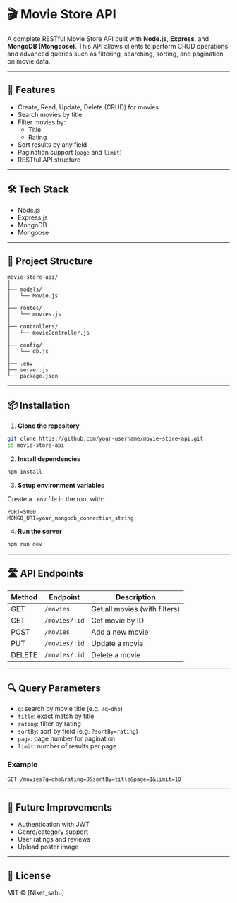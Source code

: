 
# 🎬 Movie Store API

A complete RESTful Movie Store API built with **Node.js**, **Express**, and **MongoDB (Mongoose)**. This API allows clients to perform CRUD operations and advanced queries such as filtering, searching, sorting, and pagination on movie data.

---

## 🚀 Features

- Create, Read, Update, Delete (CRUD) for movies
- Search movies by title
- Filter movies by:
  - Title
  - Rating
- Sort results by any field
- Pagination support (`page` and `limit`)
- RESTful API structure

---

## 🛠️ Tech Stack

- Node.js
- Express.js
- MongoDB
- Mongoose

---

## 📂 Project Structure

```
movie-store-api/
│
├── models/
│   └── Movie.js
│
├── routes/
│   └── movies.js
│
├── controllers/
│   └── movieController.js
│
├── config/
│   └── db.js
│
├── .env
├── server.js
└── package.json
```

---

## 📦 Installation

1. **Clone the repository**

```bash
git clone https://github.com/your-username/movie-store-api.git
cd movie-store-api
```

2. **Install dependencies**

```bash
npm install
```

3. **Setup environment variables**

Create a `.env` file in the root with:

```env
PORT=5000
MONGO_URI=your_mongodb_connection_string
```

4. **Run the server**

```bash
npm run dev
```

---

## 🛣️ API Endpoints

| Method | Endpoint           | Description                    |
|--------|--------------------|--------------------------------|
| GET    | `/movies`          | Get all movies (with filters)  |
| GET    | `/movies/:id`      | Get movie by ID                |
| POST   | `/movies`          | Add a new movie                |
| PUT    | `/movies/:id`      | Update a movie                 |
| DELETE | `/movies/:id`      | Delete a movie                 |

---

## 🔍 Query Parameters

- `q`: search by movie title (e.g. `?q=dho`)
- `title`: exact match by title
- `rating`: filter by rating
- `sortBy`: sort by field (e.g. `?sortBy=rating`)
- `page`: page number for pagination
- `limit`: number of results per page

### Example

```http
GET /movies?q=dho&rating=8&sortBy=title&page=1&limit=10
```

---

## 🧪 Future Improvements

- Authentication with JWT
- Genre/category support
- User ratings and reviews
- Upload poster image

---

## 📄 License

MIT © [Niket_sahu] 
